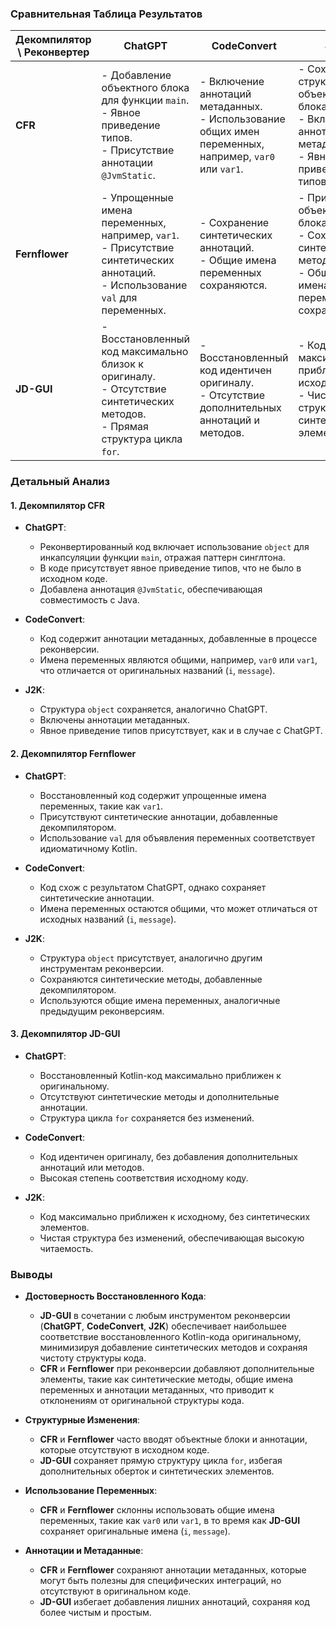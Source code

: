 ### Сравнительная Таблица Результатов

| **Декомпилятор \ Реконвертер** | **ChatGPT**                                                                 | **CodeConvert**                                                            | **J2K**                                                                        |
|--------------------------------|------------------------------------------------------------------------------|----------------------------------------------------------------------------|--------------------------------------------------------------------------------|
| **CFR**                        | - Добавление объектного блока для функции `main`. <br> - Явное приведение типов. <br> - Присутствие аннотации `@JvmStatic`. | - Включение аннотаций метаданных. <br> - Использование общих имен переменных, например, `var0` или `var1`. | - Сохранение структуры объектного блока. <br> - Включение аннотаций метаданных. <br> - Явное приведение типов. |
| **Fernflower**                 | - Упрощенные имена переменных, например, `var1`. <br> - Присутствие синтетических аннотаций. <br> - Использование `val` для переменных. | - Сохранение синтетических аннотаций. <br> - Общие имена переменных сохраняются. | - Присутствие объектного блока. <br> - Сохранение синтетических методов. <br> - Общие имена переменных сохраняются. |
| **JD-GUI**                     | - Восстановленный код максимально близок к оригиналу. <br> - Отсутствие синтетических методов. <br> - Прямая структура цикла `for`. | - Восстановленный код идентичен оригиналу. <br> - Отсутствие дополнительных аннотаций и методов. | - Код максимально приближен к исходному. <br> - Чистая структура без синтетических элементов. |

### Детальный Анализ

#### 1. Декомпилятор CFR

- **ChatGPT**:
    - Реконвертированный код включает использование `object` для инкапсуляции функции `main`, отражая паттерн синглтона.
    - В коде присутствует явное приведение типов, что не было в исходном коде.
    - Добавлена аннотация `@JvmStatic`, обеспечивающая совместимость с Java.

- **CodeConvert**:
    - Код содержит аннотации метаданных, добавленные в процессе реконверсии.
    - Имена переменных являются общими, например, `var0` или `var1`, что отличается от оригинальных названий (`i`, `message`).

- **J2K**:
    - Структура `object` сохраняется, аналогично ChatGPT.
    - Включены аннотации метаданных.
    - Явное приведение типов присутствует, как и в случае с ChatGPT.

#### 2. Декомпилятор Fernflower

- **ChatGPT**:
    - Восстановленный код содержит упрощенные имена переменных, такие как `var1`.
    - Присутствуют синтетические аннотации, добавленные декомпилятором.
    - Использование `val` для объявления переменных соответствует идиоматичному Kotlin.

- **CodeConvert**:
    - Код схож с результатом ChatGPT, однако сохраняет синтетические аннотации.
    - Имена переменных остаются общими, что может отличаться от исходных названий (`i`, `message`).

- **J2K**:
    - Структура `object` присутствует, аналогично другим инструментам реконверсии.
    - Сохраняются синтетические методы, добавленные декомпилятором.
    - Используются общие имена переменных, аналогичные предыдущим реконверсиям.

#### 3. Декомпилятор JD-GUI

- **ChatGPT**:
    - Восстановленный Kotlin-код максимально приближен к оригинальному.
    - Отсутствуют синтетические методы и дополнительные аннотации.
    - Структура цикла `for` сохраняется без изменений.

- **CodeConvert**:
    - Код идентичен оригиналу, без добавления дополнительных аннотаций или методов.
    - Высокая степень соответствия исходному коду.

- **J2K**:
    - Код максимально приближен к исходному, без синтетических элементов.
    - Чистая структура без изменений, обеспечивающая высокую читаемость.

### Выводы

- **Достоверность Восстановленного Кода**:
    - **JD-GUI** в сочетании с любым инструментом реконверсии (**ChatGPT**, **CodeConvert**, **J2K**) обеспечивает наибольшее соответствие восстановленного Kotlin-кода оригинальному, минимизируя добавление синтетических методов и сохраняя чистоту структуры кода.
    - **CFR** и **Fernflower** при реконверсии добавляют дополнительные элементы, такие как синтетические методы, общие имена переменных и аннотации метаданных, что приводит к отклонениям от оригинальной структуры кода.

- **Структурные Изменения**:
    - **CFR** и **Fernflower** часто вводят объектные блоки и аннотации, которые отсутствуют в исходном коде.
    - **JD-GUI** сохраняет прямую структуру цикла `for`, избегая дополнительных оберток и синтетических элементов.

- **Использование Переменных**:
    - **CFR** и **Fernflower** склонны использовать общие имена переменных, такие как `var0` или `var1`, в то время как **JD-GUI** сохраняет оригинальные имена (`i`, `message`).

- **Аннотации и Метаданные**:
    - **CFR** и **Fernflower** сохраняют аннотации метаданных, которые могут быть полезны для специфических интеграций, но отсутствуют в оригинальном коде.
    - **JD-GUI** избегает добавления лишних аннотаций, сохраняя код более чистым и простым.